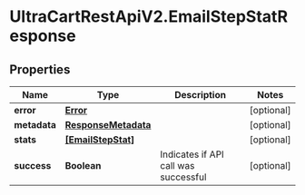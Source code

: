 # UltraCartRestApiV2.EmailStepStatResponse

## Properties
Name | Type | Description | Notes
------------ | ------------- | ------------- | -------------
**error** | [**Error**](Error.md) |  | [optional] 
**metadata** | [**ResponseMetadata**](ResponseMetadata.md) |  | [optional] 
**stats** | [**[EmailStepStat]**](EmailStepStat.md) |  | [optional] 
**success** | **Boolean** | Indicates if API call was successful | [optional] 


